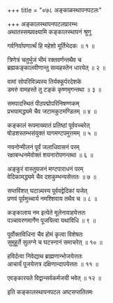 +++
title = "०७८ अङ्काळस्थापनपटलः"

+++
अङ्कालस्थापनपटलप्रारम्भः    
अथातस्सम्प्रवक्ष्यामि कङ्कालस्थापनं श्रुणु  

गर्वनिर्वापणार्त्थं हि महेशो मूर्तिभेदकः ॥ १ ॥


त्रिणेत्रं चतुर्भुजं भीमं रक्तवर्णन्तथैव च  
ब्रह्मकङ्कालवीणान्तु सव्यहस्तेन धारयेत् ॥ २ ॥


वामां सोपरिविन्न्यस्य तिर्यक्कूर्परदेशके  
डमरुं वामहस्ते तु टङ्कं कृष्णमृगन्तथा ॥ ३ ॥


समपादस्थितं पीठपद्मोपरिनिषण्णकम्  
प्रभयामद्ध्यमे चैव जटामकुटमण्डितम् ॥ ४ ॥


कङ्कालं रूपमाख्यातं प्रतिष्ठां पूर्ववच्चरेत्  
षोडशस्तम्भसंयुक्तं यागमण्टपमुत्तमम् ॥ ५ ॥


नयनोन्मीलनं पूर्वं जलाधिवासनं परम्  
रक्षाबन्धनमेवोक्तं शयनारोपणन्तथा ॥ ६ ॥


अङ्कुरं वास्तुयजनं मण्टपाराधनं परम्  
वेदिकामद्ध्यमे चैव दशकुम्भन्यसेत्ततः ॥ ७ ॥


सप्तविंशत् घटान्न्यस्य पूर्ववद्वेदिकां यजेत्  
प्रणवं पूर्वमुच्चार्य नमश्शिवाय तथैव च ॥ ८ ॥


कङ्कालाय नम इत्येते मूलेनावाहयेत्ततः  
पञ्चावरणमार्गेण पूजयित्वा यथाविधि ॥ ९ ॥


पूर्वोक्तविधिना चैव होमं कृत्वा विशेषतः  
सुमुहूर्ते सुलग्ने च घटस्नानं समाचरेत् ॥ १० ॥


हविर्दत्वा निवेद्याथ ब्राह्मणान्भोजयेत्ततः  
आचार्यं पूजयेत्तत्र दक्षिणान्दापयेत्ततः ॥ ११ ॥


एवङ्कारयते विद्वान्सर्वकर्मजयी भवेत् ॥ १२ ॥


इति कङ्कालस्थापनपटल अष्टसप्ततितमः  

